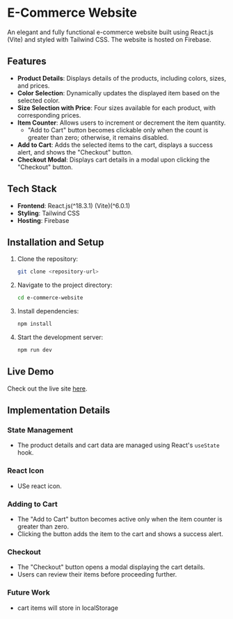 # E-Commerce Website

An elegant and fully functional e-commerce website built using React.js (Vite) and styled with Tailwind CSS. The website is hosted on Firebase.

## Features

- **Product Details**: Displays details of the products, including colors, sizes, and prices.
- **Color Selection**: Dynamically updates the displayed item based on the selected color.
- **Size Selection with Price**: Four sizes available for each product, with corresponding prices.
- **Item Counter**: Allows users to increment or decrement the item quantity.
  - "Add to Cart" button becomes clickable only when the count is greater than zero; otherwise, it remains disabled.
- **Add to Cart**: Adds the selected items to the cart, displays a success alert, and shows the "Checkout" button.
- **Checkout Modal**: Displays cart details in a modal upon clicking the "Checkout" button.

## Tech Stack

- **Frontend**: React.js(^18.3.1) (Vite)(^6.0.1)
- **Styling**: Tailwind CSS
- **Hosting**: Firebase

## Installation and Setup

1. Clone the repository:
   ```bash
   git clone <repository-url>
   ```

2. Navigate to the project directory:
   ```bash
   cd e-commerce-website
   ```

3. Install dependencies:
   ```bash
   npm install
   ```

4. Start the development server:
   ```bash
   npm run dev
   ```

## Live Demo

Check out the live site [here](https://softnio-task.web.app/).

## Implementation Details

### State Management
- The product details and cart data are managed using React's `useState` hook.
  
### React Icon
- USe react icon.

### Adding to Cart
- The "Add to Cart" button becomes active only when the item counter is greater than zero.
- Clicking the button adds the item to the cart and shows a success alert.

### Checkout
- The "Checkout" button opens a modal displaying the cart details.
- Users can review their items before proceeding further.

### Future Work
- cart items will store in localStorage

